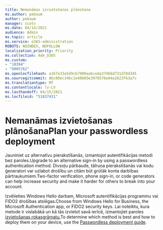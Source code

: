 ```yaml
---
title: Nemanāmas izvietošanas plānošana
ms.author: pebaum
author: pebaum
manager: scotv
ms.date: 04/14/2021
audience: Admin
ms.topic: article
ms.service: o365-administration
ROBOTS: NOINDEX, NOFOLLOW
localization_priority: Priority
ms.collection: Adm_O365
ms.custom:
- "10394"
- "9005762"
ms.openlocfilehash: a167e33a5d9cb7900aabceda37466d731d784345
ms.sourcegitcommit: 8bc60ec34bc1e40685e3976576e04a2623f63a7c
ms.translationtype: MT
ms.contentlocale: lv-LV
ms.lasthandoff: 04/15/2021
ms.locfileid: "51837431"
---
```

# <a name="plan-your-passwordless-deployment"></a><span data-ttu-id="b6668-102">Nemanāmas izvietošanas plānošana</span><span class="sxs-lookup"><span data-stu-id="b6668-102">Plan your passwordless deployment</span></span>

<span data-ttu-id="b6668-103">Jauniniet uz alternatīvu pierakstīšanās, izmantojot autentifikācijas metodi bez paroles.</span><span class="sxs-lookup"><span data-stu-id="b6668-103">Upgrade to an alternative sign-in by using a passwordless authentication method.</span></span> <span data-ttu-id="b6668-104">Divsoļu pārbaude, tālruņa pierakstīšanās vai kodu ģeneratori var uzlabot drošību un citām būt grūtāk konta darbības pārtraukumiem.</span><span class="sxs-lookup"><span data-stu-id="b6668-104">Two-factor verification, phone sign-in, or code generators can help increase security and make it harder for others to break into your account.</span></span> 

<span data-ttu-id="b6668-105">Izvēlieties Windows Hello darbam, Microsoft autentifikācijas programmu vai FIDO2 drošības atslēgas.</span><span class="sxs-lookup"><span data-stu-id="b6668-105">Choose from Windows Hello for Business, the Microsoft Authentication app, or FIDO2 security keys.</span></span> <span data-ttu-id="b6668-106">Lai noteiktu, kura metode ir vislabākā un kā tās izvietot savā ierīcē, izmantojiet paroles [izvietošanas rokasgrāmatu.](https://admin.microsoft.com/adminportal/home?#/modernonboarding/passwordlesssetup)</span><span class="sxs-lookup"><span data-stu-id="b6668-106">To determine which method is best and how to deploy them on your device, use the [Passwordless deployment guide](https://admin.microsoft.com/adminportal/home?#/modernonboarding/passwordlesssetup).</span></span> 

